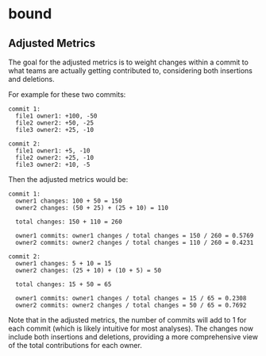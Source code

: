 # bound

## Adjusted Metrics

The goal for the adjusted metrics is to weight changes within a commit to what
teams are actually getting contributed to, considering both insertions and deletions.

For example for these two commits:

```
commit 1:
  file1 owner1: +100, -50
  file2 owner2: +50, -25
  file3 owner2: +25, -10

commit 2:
  file1 owner1: +5, -10
  file2 owner2: +25, -10
  file3 owner2: +10, -5
```

Then the adjusted metrics would be:

```
commit 1:
  owner1 changes: 100 + 50 = 150
  owner2 changes: (50 + 25) + (25 + 10) = 110

  total changes: 150 + 110 = 260

  owner1 commits: owner1 changes / total changes = 150 / 260 = 0.5769
  owner2 commits: owner2 changes / total changes = 110 / 260 = 0.4231

commit 2:
  owner1 changes: 5 + 10 = 15
  owner2 changes: (25 + 10) + (10 + 5) = 50

  total changes: 15 + 50 = 65

  owner1 commits: owner1 changes / total changes = 15 / 65 = 0.2308
  owner2 commits: owner2 changes / total changes = 50 / 65 = 0.7692
```

Note that in the adjusted metrics, the number of commits will add to 1 for each
commit (which is likely intuitive for most analyses). The changes now include
both insertions and deletions, providing a more comprehensive view of the
total contributions for each owner.
